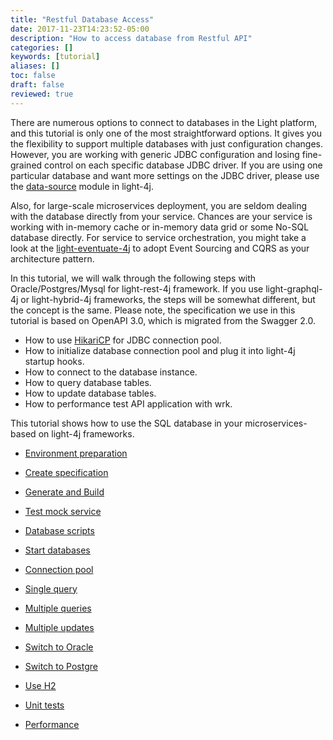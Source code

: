 ```yaml
---
title: "Restful Database Access"
date: 2017-11-23T14:23:52-05:00
description: "How to access database from Restful API"
categories: []
keywords: [tutorial]
aliases: []
toc: false
draft: false
reviewed: true
---
```


There are numerous options to connect to databases in the Light platform, and this tutorial is only one of the most straightforward options. It gives you the flexibility to support multiple databases with just configuration changes. However, you are working with generic JDBC configuration and losing fine-grained control on each specific database JDBC driver. If you are using one particular database and want more settings on the JDBC driver, please use the [data-source][] module in light-4j.

Also, for large-scale microservices deployment, you are seldom dealing with the database directly from your service. Chances are your service is working with in-memory cache or in-memory data grid or some No-SQL database directly. For service to service orchestration, you might take a look at the [light-eventuate-4j][] to adopt Event Sourcing and CQRS as your architecture pattern. 

In this tutorial, we will walk through the following steps with Oracle/Postgres/Mysql for light-rest-4j framework. If you use light-graphql-4j or light-hybrid-4j frameworks, the steps will be somewhat different, but the concept is the same. Please note, the specification we use in this tutorial is based on OpenAPI 3.0, which is migrated from the Swagger 2.0. 

* How to use [HikariCP](https://github.com/brettwooldridge/HikariCP) for JDBC connection pool.
* How to initialize database connection pool and plug it into light-4j startup hooks.
* How to connect to the database instance.
* How to query database tables.
* How to update database tables.
* How to performance test API application with wrk.

This tutorial shows how to use the SQL database in your microservices-based on light-4j frameworks. 

* [Environment preparation][]

* [Create specification][]

* [Generate and Build][]

* [Test mock service][]

* [Database scripts][]

* [Start databases][]

* [Connection pool][]

* [Single query][]

* [Multiple queries][]

* [Multiple updates][]

* [Switch to Oracle][]

* [Switch to Postgre][]

* [Use H2][]
  
* [Unit tests][]

* [Performance][]

[Environment preparation]: /tutorial/rest/openapi/database/preparation/
[Create specification]: /tutorial/rest/openapi/database/specification/
[Generate and Build]: /tutorial/rest/openapi/database/generation/
[Test mock service]: /tutorial/rest/openapi/database/test/
[Database scripts]: /tutorial/rest/openapi/database/dbscripts/
[Start databases]: /tutorial/rest/openapi/database/startdb/
[Connection pool]: /tutorial/rest/openapi/database/connection-pool/
[Single query]: /tutorial/rest/openapi/database/single-query/
[Multiple queries]: /tutorial/rest/openapi/database/multiple-queries/
[Multiple updates]: /tutorial/rest/openapi/database/multiple-updates/
[Unit tests]: /tutorial/rest/openapi/database/unit-test/
[Performance]: /tutorial/rest/openapi/database/performance/
[data-source]: /concern/datasource/
[light-eventuate-4j]: /style/light-eventuate-4j/
[Switch to Oracle]: /tutorial/rest/openapi/database/oracle/
[Switch to Postgre]: /tutorial/rest/openapi/database/postgres/
[Use H2]: /tutorial/rest/openapi/database/h2/
